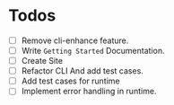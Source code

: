 # Todos
- [ ] Remove cli-enhance feature.
- [ ] Write `Getting Started` Documentation.
- [ ] Create Site
- [ ] Refactor CLI And add test cases.
- [ ] Add test cases for runtime
- [ ] Implement error handling in runtime.
